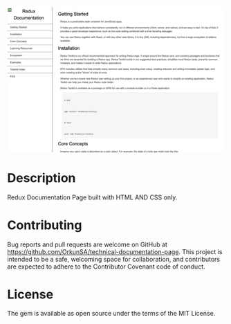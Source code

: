 <img width="1323" alt="Redux Technical Documentation Page" src="./public/images/screen.png">

# Description

Redux Documentation Page built with HTML AND CSS only.

# Contributing

Bug reports and pull requests are welcome on GitHub at https://github.com/OrkunSA/technical-documentation-page. This project is intended to be a safe, welcoming space for collaboration, and contributors are expected to adhere to the Contributor Covenant code of conduct.

# License

The gem is available as open source under the terms of the MIT License.
